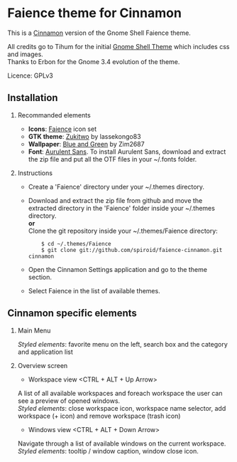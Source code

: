 Faience theme for Cinnamon
==========================

This is a [Cinnamon](http://cinnamon.linuxmint.com/ "Cinnamon project homepage") version of the Gnome Shell Faience theme.

All credits go to Tihum for the initial [Gnome Shell Theme](http://tiheum.deviantart.com/#/d47vmgg "Faience Gnome Shell theme") which includes css and images.  
Thanks to Erbon for the Gnome 3.4 evolution of the theme.

Licence: GPLv3


## Installation

1. Recommanded elements

   * **Icons**: [Faience](http://tiheum.deviantart.com/art/Faience-icon-theme-255099649 "Faience icon set") icon set
   * **GTK theme**: [Zukitwo](http://lassekongo83.deviantart.com/art/Zukitwo-203936861 "Zukitwo GTK 3 Theme") by lassekongo83
   * **Wallpaper**: [Blue and Green](http://zim2687.deviantart.com/art/Blue-and-Green-206584536 "Blue and Green wallpapeer") by Zim2687
   * **Font**: [Aurulent Sans](http://www.dafont.com/fr/aurulent-sans.font "Aurulent Sans font"). To install Aurulent Sans, download and extract the zip file and put all the OTF files in your ~/.fonts folder.

2. Instructions

   * Create a 'Faience' directory under your  ~/.themes directory.

   * Download and extract the zip file from github and move the extracted directory in the 'Faience' folder inside your ~/.themes directory.  
     **or**  
     Clone the git repository inside your ~/.themes/Faience directory:  
     ```shell  
         $ cd ~/.themes/Faience
         $ git clone git://github.com/spiroid/faience-cinnamon.git cinnamon
     ```
 
   * Open the Cinnamon Settings application and go to the theme section.
   * Select Faience in the list of available themes.


## Cinnamon specific elements

1. Main Menu

   *Styled elements*: favorite menu on the left, search box and the category and application list

2. Overview screen

   * Workspace view <CTRL + ALT + Up Arrow>

   A list of all available workspaces and foreach workspace the user can see a preview of opened windows.  
   *Styled elements*: close workspace icon, workspace name selector, add workspace (+ icon) and remove workspace (trash icon)

   * Windows view <CTRL + ALT + Down Arrow>

   Navigate through a list of available windows on the current workspace.  
   *Styled elements*: tooltip / window caption, window close icon.
